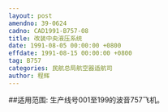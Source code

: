 ```yaml
---
layout: post
amendno: 39-0624
cadno: CAD1991-B757-08
title: 改装中央液压系统
date: 1991-08-05 00:00:00 +0800
effdate: 1991-08-15 00:00:00 +0800
tag: B757
categories: 民航总局航空器适航司
author: 程辉
---
```


##适用范围:
生产线号001至199的波音757飞机。

